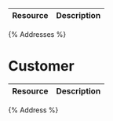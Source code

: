 <!--
@title Addresses
@author Moltin Ltd
@description Addresses endpoints
-->

Resource | Description
---------|------------
{% Addresses %}

# Customer
Resource | Description
---------|------------
{% Address %}
